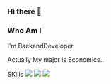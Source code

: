 ### Hi there 👋


### Who Am I


I'm BackandDeveloper

Actually My major is Economics..



SKills
<img src="https://img.shields.io/badge/JAVA-inactive??style=flat&logo=Java&logoColor=007396"/>
<img src="https://img.shields.io/badge/JavaScript-yellow??style=flat&logo=appveyor&logo=JavaScript&logoColor=F7DF1E"/>
<img src="https://img.shields.io/badge/Oracle-red??style=flat&logo=appveyor&logo=Oracle&logoColor=F80000"/>
